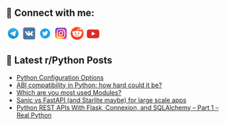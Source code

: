 ## 🔎 Connect with me:
[<img src="https://github.com/bullbesh/bullbesh/blob/main/images/Telegram.png" width="32" height="32" />](https://t.me/bullbesh)
[<img src="https://github.com/bullbesh/bullbesh/blob/main/images/VK.png" width="32" height="32" />](https://vk.com/bullbesh)
[<img src="https://github.com/bullbesh/bullbesh/blob/main/images/Twitter.png" width="32" height="32" />](https://twitter.com/bullbesh1)
[<img src="https://github.com/bullbesh/bullbesh/blob/main/images/Instagram.png" width="32" height="32" />](https://www.instagram.com/bullbesh)
[<img src="https://github.com/bullbesh/bullbesh/blob/main/images/Reddit.png" width="32" height="32" />](https://www.reddit.com/user/bullbesh)
[<img src="https://github.com/bullbesh/bullbesh/blob/main/images/YouTube.png" width="32" height="32" />](https://www.youtube.com/channel/UCtfjRs6uzgq5mfm8S06WTcg)

## 📕 Latest r/Python Posts
<!-- BLOG-POST-LIST:START -->
- [Python Configuration Options](https://www.reddit.com/r/Python/comments/yvyhrt/python_configuration_options/)
- [ABI compatibility in Python: how hard could it be?](https://www.reddit.com/r/Python/comments/yvxz4z/abi_compatibility_in_python_how_hard_could_it_be/)
- [Which are you most used Modules?](https://www.reddit.com/r/Python/comments/yvxeuk/which_are_you_most_used_modules/)
- [Sanic vs FastAPI &lpar;and Starlite maybe&rpar; for large scale apps](https://www.reddit.com/r/Python/comments/yvwowx/sanic_vs_fastapi_and_starlite_maybe_for_large/)
- [Python REST APIs With Flask, Connexion, and SQLAlchemy – Part 1 – Real Python](https://www.reddit.com/r/Python/comments/yvw73t/python_rest_apis_with_flask_connexion_and/)
<!-- BLOG-POST-LIST:END -->
